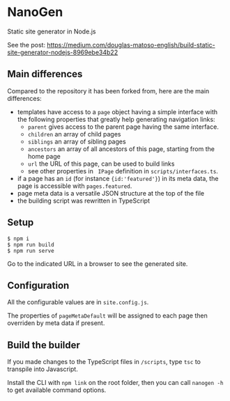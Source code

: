 # NanoGen

Static site generator in Node.js

See the post: https://medium.com/douglas-matoso-english/build-static-site-generator-nodejs-8969ebe34b22

## Main differences

Compared to the repository it has been forked from, here are the main differences:

- templates have access to a `page` object having a simple interface with the following properties that greatly help generating navigation links:
	- `parent` gives access to the parent page having the same interface.
	- `children` an array of child pages
	- `siblings` an array of sibling pages
	- `ancestors` an array of all ancestors of this page, starting from the home page
	- `url` the URL of this page, can be used to build links
	- see other properties in ` IPage` definition in `scripts/interfaces.ts`.
- if a page has an `id` (for instance `{id:'featured'}`) in its meta data, the page is accessible with `pages.featured`.
- page meta data is a versatile JSON structure at the top of the file
- the building script was rewritten in TypeScript

## Setup

```console
$ npm i
$ npm run build
$ npm run serve
```

Go to the indicated URL in a browser to see the generated site.

## Configuration

All the configurable values are in `site.config.js`.

The properties of `pageMetaDefault` will be assigned to each page then overriden by meta data if present.

## Build the builder

If you made changes to the TypeScript files in `/scripts`, type `tsc` to transpile into Javascript.

Install the CLI with `npm link` on the root folder, then you can call `nanogen -h` to get available command options.
